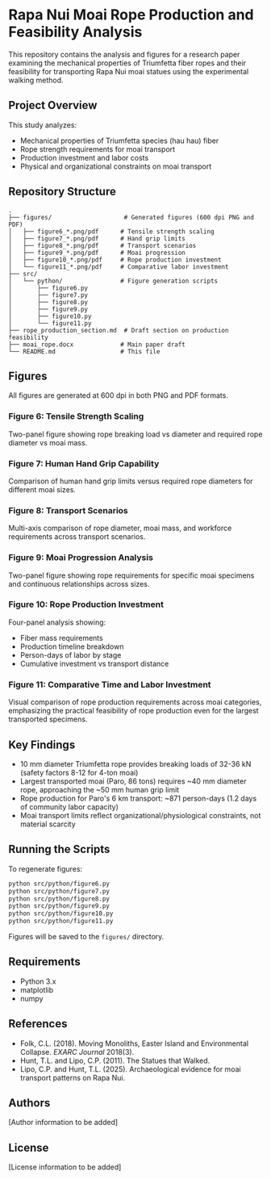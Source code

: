 # Rapa Nui Moai Rope Production and Feasibility Analysis

This repository contains the analysis and figures for a research paper examining the mechanical properties of Triumfetta fiber ropes and their feasibility for transporting Rapa Nui moai statues using the experimental walking method.

## Project Overview

This study analyzes:
- Mechanical properties of Triumfetta species (hau hau) fiber
- Rope strength requirements for moai transport
- Production investment and labor costs
- Physical and organizational constraints on moai transport

## Repository Structure

```
.
├── figures/                    # Generated figures (600 dpi PNG and PDF)
│   ├── figure6_*.png/pdf      # Tensile strength scaling
│   ├── figure7_*.png/pdf      # Hand grip limits
│   ├── figure8_*.png/pdf      # Transport scenarios
│   ├── figure9_*.png/pdf      # Moai progression
│   ├── figure10_*.png/pdf     # Rope production investment
│   └── figure11_*.png/pdf     # Comparative labor investment
├── src/
│   └── python/                # Figure generation scripts
│       ├── figure6.py
│       ├── figure7.py
│       ├── figure8.py
│       ├── figure9.py
│       ├── figure10.py
│       └── figure11.py
├── rope_production_section.md  # Draft section on production feasibility
├── moai_rope.docx             # Main paper draft
└── README.md                  # This file
```

## Figures

All figures are generated at 600 dpi in both PNG and PDF formats.

### Figure 6: Tensile Strength Scaling
Two-panel figure showing rope breaking load vs diameter and required rope diameter vs moai mass.

### Figure 7: Human Hand Grip Capability
Comparison of human hand grip limits versus required rope diameters for different moai sizes.

### Figure 8: Transport Scenarios
Multi-axis comparison of rope diameter, moai mass, and workforce requirements across transport scenarios.

### Figure 9: Moai Progression Analysis
Two-panel figure showing rope requirements for specific moai specimens and continuous relationships across sizes.

### Figure 10: Rope Production Investment
Four-panel analysis showing:
- Fiber mass requirements
- Production timeline breakdown
- Person-days of labor by stage
- Cumulative investment vs transport distance

### Figure 11: Comparative Time and Labor Investment
Visual comparison of rope production requirements across moai categories, emphasizing the practical feasibility of rope production even for the largest transported specimens.

## Key Findings

- 10 mm diameter Triumfetta rope provides breaking loads of 32-36 kN (safety factors 8-12 for 4-ton moai)
- Largest transported moai (Paro, 86 tons) requires ~40 mm diameter rope, approaching the ~50 mm human grip limit
- Rope production for Paro's 6 km transport: ~871 person-days (1.2 days of community labor capacity)
- Moai transport limits reflect organizational/physiological constraints, not material scarcity

## Running the Scripts

To regenerate figures:

```bash
python src/python/figure6.py
python src/python/figure7.py
python src/python/figure8.py
python src/python/figure9.py
python src/python/figure10.py
python src/python/figure11.py
```

Figures will be saved to the `figures/` directory.

## Requirements

- Python 3.x
- matplotlib
- numpy

## References

- Folk, C.L. (2018). Moving Monoliths, Easter Island and Environmental Collapse. *EXARC Journal* 2018(3).
- Hunt, T.L. and Lipo, C.P. (2011). The Statues that Walked.
- Lipo, C.P. and Hunt, T.L. (2025). Archaeological evidence for moai transport patterns on Rapa Nui.

## Authors

[Author information to be added]

## License

[License information to be added]
